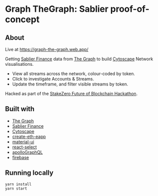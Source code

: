 # Graph TheGraph: Sablier proof-of-concept

## About

Live at https://graph-the-graph.web.app/

Getting [Sablier Finance](https://sablier.finance/) data from [The Graph](https://thegraph.com/) to build [Cytoscape](https://js.cytoscape.org/) Network visualisations.
- View all streams across the network, colour-coded by token.
- Click to investigate Accounts & Streams.
- Update the timeframe, and filter visible streams by token.

Hacked as part of the [StakeZero Future of Blockchain Hackathon](https://medium.com/encode-club/prizes-and-challenges-future-of-blockchain-competition-40fe71bfe0ac").

## Built with
- [The Graph](https://thegraph.com/)
- [Sablier Finance](https://sablier.finance/)
- [Cytoscape](https://js.cytoscape.org/)
- [create-eth-eapp](https://github.com/PaulRBerg/create-eth-app)
- [material-ui](http://material-ui.com/)
- [react-select](https://react-select.com/)
- [apolloGraphQL](https://www.apollographql.com/)
- [firebase](https://firebase.google.com/)

## Running locally
```
yarn install
yarn start
```
